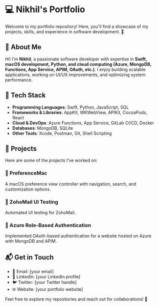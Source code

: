 # 💻 Nikhil's Portfolio

Welcome to my portfolio repository! Here, you'll find a showcase of my projects, skills, and experience in software development. 🚀

## 📌 About Me
Hi! I'm **Nikhil**, a passionate software developer with expertise in **Swift, macOS development, Python, and cloud computing (Azure, MongoDB, Functions, App Service, APIM, OAuth, etc.)**. I enjoy building scalable applications, working on UI/UX improvements, and optimizing system performance.

## 🔨 Tech Stack
- **Programming Languages**: Swift, Python, JavaScript, SQL
- **Frameworks & Libraries**: AppKit, WKWebView, APIKit, CocoaPods, React
- **Cloud & DevOps**: Azure Functions, App Service, GitLab CI/CD, Docker
- **Databases**: MongoDB, SQLite
- **Other Tools**: Xcode, Postman, Git, Shell Scripting

## 📂 Projects
Here are some of the projects I've worked on:

### 🔹 PreferenceMac
A macOS preference view controller with navigation, search, and customization options.

### 🔹 ZohoMail UI Testing
Automated UI testing for ZohoMail.

### 🔹 Azure Role-Based Authentication
Implemented OAuth-based authentication for a website hosted on Azure with MongoDB and APIM.

## 📬 Get in Touch
- 📧 Email: [your email]
- 🔗 LinkedIn: [your LinkedIn profile]
- 🐦 Twitter: [your Twitter handle]
- 🌐 Website: [your portfolio website]

Feel free to explore my repositories and reach out for collaborations! 🚀

